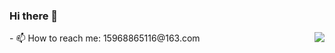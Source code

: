 ### Hi there 👋

<!--
**15968865116/15968865116** is a ✨ _special_ ✨ repository because its `README.md` (this file) appears on your GitHub profile.

Here are some ideas to get you started:

- 🔭 I’m currently working on ...
- 🌱 I’m currently learning ...
- 👯 I’m looking to collaborate on ...
- 🤔 I’m looking for help with ...
- 💬 Ask me about ...
- 📫 How to reach me: ...
- 😄 Pronouns: ...
- ⚡ Fun fact: ...
-->

<img align="right" src="https://github-readme-stats.vercel.app/api?username=zhujunjie-c&show_icons=true&icon_color=CE1D2D&text_color=718096&bg_color=ffffff&hide_title=true" />
- 📫 How to reach me: 15968865116@163.com
